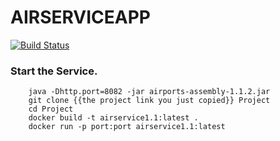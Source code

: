 AIRSERVICEAPP
===============

[![Build Status](https://travis-ci.org/askinss/airservice-app.svg?branch=master)](https://travis-ci.org/askinss/airservice-app)

### Start the Service.

		java -Dhttp.port=8082 -jar airports-assembly-1.1.2.jar
		git clone {{the project link you just copied}} Project
		cd Project
		docker build -t airservice1.1:latest .
		docker run -p port:port airservice1.1:latest

